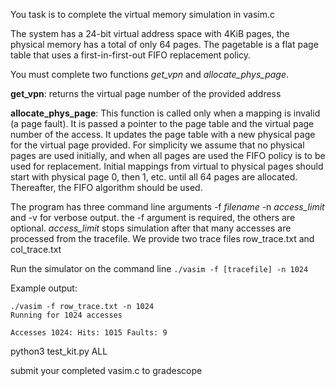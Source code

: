 You task is to complete the virtual memory simulation in vasim.c

The system has a 24-bit virtual address space with 4KiB pages, the physical memory has a total
of only 64 pages.  The pagetable is a flat page table that uses a first-in-first-out FIFO replacement
policy.

You must complete two functions _get_vpn_ and _allocate_phys_page_.

**get_vpn**: returns the virtual page number of the provided address

**allocate_phys_page**: This function is called only when a mapping is invalid (a page fault). It is 
passed a pointer to the page table and the virtual page number of the access. It updates the 
page table with a new physical page for the virtual page provided.  For simplicity we assume
that no physical pages are used initially, and when all pages are used the FIFO policy is to be used for replacement.
Initial mappings from virtual to physical pages should start with physical page 0, then 1, etc. until
all 64 pages are allocated. Thereafter, the FIFO algorithm should be used.

The program has three command line arguments -f _filename_ -n _access_limit_ and -v for verbose output.
the -f argument is required, the others are optional. _access_limit_ stops simulation after that many accesses are processed
from the tracefile. We provide two trace files row_trace.txt and col_trace.txt

Run the simulator on the command line
```./vasim -f [tracefile] -n 1024```

Example output:
```
./vasim -f row_trace.txt -n 1024
Running for 1024 accesses

Accesses 1024: Hits: 1015 Faults: 9
```

python3 test_kit.py ALL

submit your completed vasim.c to gradescope
